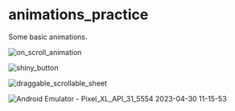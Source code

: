 # animations_practice

Some basic animations.

![on_scroll_animation](https://user-images.githubusercontent.com/77643666/235360255-ad0bd820-eed4-4e48-bfb6-5fcf5c50ea95.gif)

![shiny_button](https://user-images.githubusercontent.com/77643666/235360594-e63f8bfd-588e-4e39-95be-2dc50ebf47c6.gif)

![draggable_scrollable_sheet](https://user-images.githubusercontent.com/77643666/235360919-1989bc32-03c8-45f3-8c17-1e540dbeb24f.gif)

![Android Emulator - Pixel_XL_API_31_5554 2023-04-30 11-15-53](https://user-images.githubusercontent.com/77643666/235361105-0f374134-8073-4ce8-9b7e-00ba87e4a2e8.gif)
